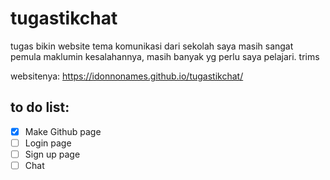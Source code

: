 # tugastikchat
tugas bikin website tema komunikasi dari sekolah
saya masih sangat pemula maklumin kesalahannya, masih banyak yg perlu saya pelajari. trims

websitenya: https://idonnonames.github.io/tugastikchat/

## to do list:
- [x] Make Github page
- [ ] Login page
- [ ] Sign up page
- [ ] Chat
